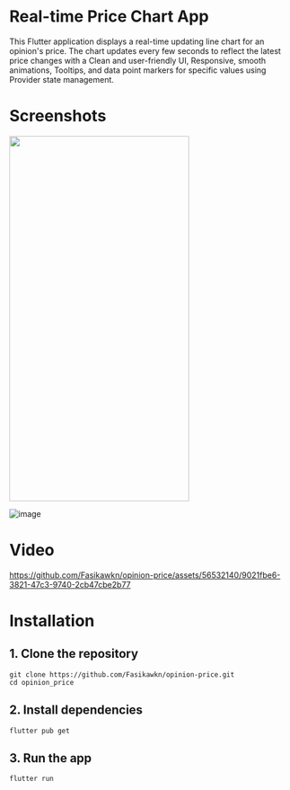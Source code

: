 # Real-time Price Chart App
 This Flutter application displays a real-time updating line chart for an opinion's price. The chart updates every few seconds to reflect the latest price changes with a Clean and user-friendly UI, Responsive, smooth animations, Tooltips, and data point markers for specific values using Provider state management.


 # Screenshots
 <img src="https://github.com/Fasikawkn/opinion-price/assets/56532140/b10a925f-bf17-43cd-9a5c-2d917261617a"  width="320" height="650" />
 
 ![image](https://github.com/Fasikawkn/opinion-price/assets/56532140/adce58db-2a70-4a27-b279-ba06572ab27d)

 # Video
https://github.com/Fasikawkn/opinion-price/assets/56532140/9021fbe6-3821-47c3-9740-2cb47cbe2b77

# Installation
 ## 1. Clone the repository
    git clone https://github.com/Fasikawkn/opinion-price.git
    cd opinion_price
    
 ## 2. Install dependencies
    flutter pub get

 ## 3. Run the app
    flutter run
 
     



